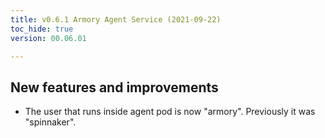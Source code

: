 ```yaml
---
title: v0.6.1 Armory Agent Service (2021-09-22)
toc_hide: true
version: 00.06.01

---
```


## New features and improvements

* The user that runs inside agent pod is now "armory". Previously it was "spinnaker".
